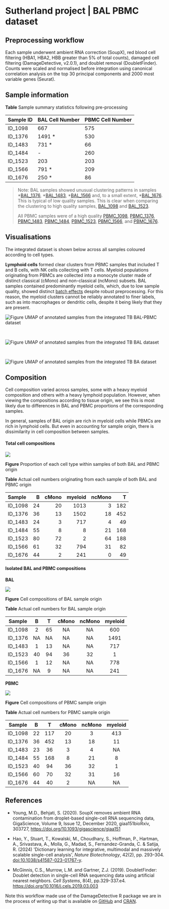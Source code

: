 # Sutherland project \| BAL PBMC dataset

## Preprocessing workflow

Each sample underwent ambient RNA correction (SoupX), red blood cell filtering (HBA1, HBA2, HBB greater than 5% of total counts), damaged cell filtering (DamageDetective, v2.0.1), and doublet removal (DoubletFinder). Counts were scaled and normalised before integration using canonical correlation analysis on the top 30 principal components and 2000 most variable genes (Seurat).

## Sample information

**Table** Sample summary statistics following pre-processing

| Sample ID | BAL Cell Number | PBMC Cell Number |
|:----------|:----------------|:-----------------|
| ID_1098   | 667             | 575              |
| ID_1376   | 1491 \*         | 530              |
| ID_1483   | 731 \*          | 66               |
| ID_1484   | \-              | 260              |
| ID_1523   | 203             | 203              |
| ID_1566   | 791 \*          | 209              |
| ID_1676   | 250 \*          | 86               |

> Note: BAL samples showed unusual clustering patterns in samples \*[BAL_1376](https://github.com/AlicenJoyHenning/TB_BAL/blob/master/plots/sample_quality/BAL_1376.png), \*[BAL_1483](https://github.com/AlicenJoyHenning/TB_BAL/blob/master/plots/sample_quality/BAL_1483.png), \*[BAL_1566](https://github.com/AlicenJoyHenning/TB_BAL/blob/master/plots/sample_quality/BAL_1566.png) and, to a small extent, \*[BAL_1676](https://github.com/AlicenJoyHenning/TB_BAL/blob/master/plots/sample_quality/BAL_1676.png). This is typical of low quality samples. This is clear when comparing the clustering to high quality samples, [BAL_1098](https://github.com/AlicenJoyHenning/TB_BAL/blob/master/plots/sample_quality/BAL_1098.png) and [BAL_1523](https://github.com/AlicenJoyHenning/TB_BAL/blob/master/plots/sample_quality/BAL_1523.png).
>
> All PBMC samples were of a high quality [PBMC_1098](https://github.com/AlicenJoyHenning/TB_BAL/blob/master/plots/sample_quality/PBMC_1098.png), [PBMC_1376](https://github.com/AlicenJoyHenning/TB_BAL/blob/master/plots/sample_quality/PBMC_1376.png), [PBMC_1483](https://github.com/AlicenJoyHenning/TB_BAL/blob/master/plots/sample_quality/PBMC_1483.png), [PBMC_1484](https://github.com/AlicenJoyHenning/TB_BAL/blob/master/plots/sample_quality/PBMC_1484.png), [PBMC_1523](https://github.com/AlicenJoyHenning/TB_BAL/blob/master/plots/sample_quality/PBMC_1523.png), [PBMC_1566](https://github.com/AlicenJoyHenning/TB_BAL/blob/master/plots/sample_quality/PBMC_1566.png), and [PBMC_1676](https://github.com/AlicenJoyHenning/TB_BAL/blob/master/plots/sample_quality/PBMC_1676.png).

## Visualisations

The integrated dataset is shown below across all samples coloured according to cell types.

**Lymphoid cells** formed clear clusters from PBMC samples that included T and B cells, with NK cells collecting with T cells. Myeloid populations originating from PBMCs are collected into a monocyte cluster made of distinct classical (cMono) and non-classical (ncMono) subsets. BAL samples contained predominantly myeloid cells, which, due to low sample quality, showed distinct [batch effects](https://github.com/AlicenJoyHenning/TB_BAL/blob/master/plots/integrated/batch_effect.png) despite robust preprocessing. For this reason, the myeloid clusters cannot be reliably annotated to finer labels, such as into macrophages or dendritic cells, despite it being likely that they are present.

![**Figure** UMAP of annotated samples from the integrated TB BAL-PBMC dataset](plots/integrated/annotated.svg)

<br>

![**Figure** UMAP of annotated samples from the integrated TB BAL dataset](plots/integrated/PBMC_markers.png)

<br>

![**Figure** UMAP of annotated samples from the integrated TB BA dataset](plots/integrated/BAL_markers.png)


## Composition

Cell composition varied across samples, some with a heavy myeloid composition and others with a heavy lymphoid population. However, when viewing the compositions according to tissue origin, we see this is most likely due to differences in BAL and PBMC proportions of the corresponding samples.

In general, samples of BAL origin are rich in myeloid cells while PBMCs are rich in lymphoid cells. But even in accounting for sample origin, there is dissimilarity in cell composition between samples.

#### Total cell compositions

![](plots/composition/PBMC_BAL_proportion.svg)

**Figure** Proportion of each cell type within samples of both BAL and PBMC origin

**Table** Actual cell numbers originating from each sample of both BAL and PBMC origin

| Sample  |   B | cMono | myeloid | ncMono |   T |
|:--------|----:|------:|--------:|-------:|----:|
| ID_1098 |  24 |    20 |    1013 |      3 | 182 |
| ID_1376 |  36 |    13 |    1502 |     18 | 452 |
| ID_1483 |  24 |     3 |     717 |      4 |  49 |
| ID_1484 |  55 |     8 |       8 |     21 | 168 |
| ID_1523 |  80 |    72 |       2 |     64 | 188 |
| ID_1566 |  61 |    32 |     794 |     31 |  82 |
| ID_1676 |  44 |     2 |     241 |      0 |  49 |

#### Isolated BAL and PBMC compositions

**BAL**

![](plots/composition/BAL_proportion.svg)

**Figure** Cell compositions of BAL sample origin

**Table** Actual cell numbers for BAL sample origin

| Sample  |  B  |  T  | cMono | ncMono | myeloid |
|:-------:|:---:|:---:|:-----:|:------:|:-------:|
| ID_1098 |  2  | 65  |  NA   |   NA   |   600   |
| ID_1376 | NA  | NA  |  NA   |   NA   |  1491   |
| ID_1483 |  1  | 13  |  NA   |   NA   |   717   |
| ID_1523 | 40  | 94  |  36   |   32   |    1    |
| ID_1566 |  1  | 12  |  NA   |   NA   |   778   |
| ID_1676 | NA  |  9  |  NA   |   NA   |   241   |

**PBMC**

![](plots/composition/PBMC_proportion.svg)

**Figure** Cell compositions of PBMC sample origin

**Table** Actual cell numbers for PBMC sample origin

| Sample  |  B  |  T  | cMono | ncMono | myeloid |
|:-------:|:---:|:---:|:-----:|:------:|:-------:|
| ID_1098 | 22  | 117 |  20   |   3    |   413   |
| ID_1376 | 36  | 452 |  13   |   18   |   11    |
| ID_1483 | 23  | 36  |   3   |   4    |   NA    |
| ID_1484 | 55  | 168 |   8   |   21   |    8    |
| ID_1523 | 40  | 94  |  36   |   32   |    1    |
| ID_1566 | 60  | 70  |  32   |   31   |   16    |
| ID_1676 | 44  | 40  |   2   |   NA   |   NA    |

## References

-   Young, M.D., Behjati, S. (2020). SoupX removes ambient RNA contamination from droplet-based single-cell RNA sequencing data, GigaScience, Volume 9, Issue 12, December 2020, giaa151bioRxiv, 303727, <https://doi.org/10.1093/gigascience/giaa151>

-   Hao, Y., Stuart, T., Kowalski, M., Choudhary, S., Hoffman, P., Hartman, A., Srivastava, A., Molla, G., Madad, S., Fernandez-Granda, C. & Satija, R. (2024) 'Dictionary learning for integrative, multimodal and massively scalable single-cell analysis', *Nature Biotechnology*, 42(2), pp. 293–304. <doi:10.1038/s41587-023-01767-y>.

-   McGinnis, C.S., Murrow, L.M. and Gartner, Z.J. (2019). DoubletFinder: Doublet detection in single-cell RNA sequencing data using artificial nearest neighbors. *Cell Systems*, 8(4), pp.329-337.e4. <https://doi.org/10.1016/j.cels.2019.03.003>

Note this workflow made use of the DamageDetective R package we are in the process of writing up that is available on [GitHub](https://github.com/AlicenJoyHenning/DamageDetective) and [CRAN](https://cloud.r-project.org/web/packages/DamageDetective/index.html).
